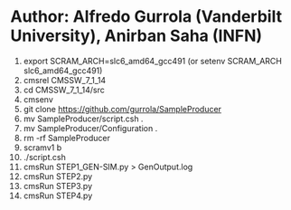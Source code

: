 # Author:  Alfredo Gurrola (Vanderbilt University), Anirban Saha (INFN)

1. export SCRAM_ARCH=slc6_amd64_gcc491  (or  setenv SCRAM_ARCH slc6_amd64_gcc491)
2. cmsrel CMSSW_7_1_14
3. cd CMSSW_7_1_14/src
4. cmsenv
5. git clone https://github.com/gurrola/SampleProducer
6. mv SampleProducer/script.csh .
7. mv SampleProducer/Configuration .
8. rm -rf SampleProducer
9. scramv1 b
10. ./script.csh
11. cmsRun STEP1_GEN-SIM.py > GenOutput.log
12. cmsRun STEP2.py
13. cmsRun STEP3.py
14. cmsRun STEP4.py
